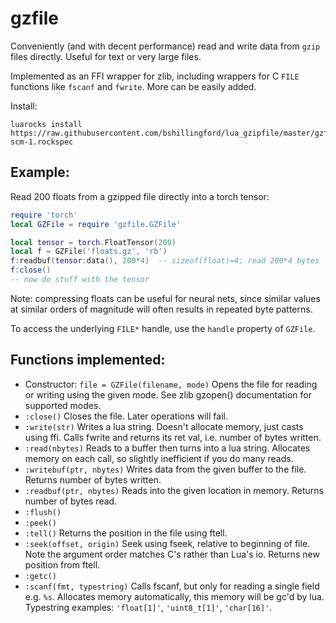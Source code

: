 # gzfile
Conveniently (and with decent performance) read and write data from `gzip` 
files directly. Useful for text or very large files.

Implemented as an FFI wrapper for zlib, including wrappers for C `FILE` 
functions like `fscanf` and `fwrite`. More can be easily added.

Install:
```
luarocks install https://raw.githubusercontent.com/bshillingford/lua_gzipfile/master/gzfile-scm-1.rockspec
```

## Example:
Read 200 floats from a gzipped file directly into a torch tensor:
```lua
require 'torch'
local GZFile = require 'gzfile.GZFile'

local tensor = torch.FloatTensor(200)
local f = GZFile('floats.gz', 'rb')
f:readbuf(tensor:data(), 200*4)  -- sizeof(float)=4; read 200*4 bytes
f:close()
-- now do stuff with the tensor
```
Note: compressing floats can be useful for neural nets, since similar values at
similar orders of magnitude will often results in repeated byte patterns.

To access the underlying `FILE*` handle, use the `handle` property of `GZFile`.

## Functions implemented:

  * Constructor: `file = GZFile(filename, mode)`
    Opens the file for reading or writing using the given mode.
    See zlib gzopen() documentation for supported modes.
  * `:close()` Closes the file. Later operations will fail.
  * `:write(str)`
    Writes a lua string. Doesn't allocate memory, just casts using ffi.
    Calls fwrite and returns its ret val, i.e. number of bytes written.
  * `:read(nbytes)`
    Reads to a buffer then turns into a lua string.
    Allocates memory on each call, so slightly inefficient if you do many
    reads.
  * `:writebuf(ptr, nbytes)`
    Writes data from the given buffer to the file.
    Returns number of bytes written.
  * `:readbuf(ptr, nbytes)`
    Reads into the given location in memory.
    Returns number of bytes read.
  * `:flush()`
  * `:peek()`
  * `:tell()`
    Returns the position in the file using ftell.
  * `:seek(offset, origin)`
    Seek using fseek, relative to beginning of file.
    Note the argument order matches C's rather than Lua's io.
    Returns new position from ftell.
  * `:getc()`
  * `:scanf(fmt, typestring)`
    Calls fscanf, but only for reading a single field e.g. `%s`.
    Allocates memory automatically, this memory will be gc'd by lua.
    Typestring examples: `'float[1]'`, `'uint8_t[1]'`, `'char[16]'`.
